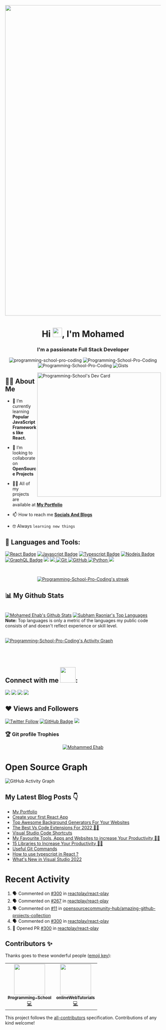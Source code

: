 <!-- ![Purple Welcome Canvas Banner](https://user-images.githubusercontent.com/96921717/152648473-9799d284-7e21-49ab-a07e-45d35bdc07fb.png) -->
<!-- <img src="Blue and Yellow Geometric Businessman Facebook Cover.gif"> -->
<!-- <img src="standard.gif" align="right" width="400"> -->
<img src="standard (2).gif" align="center" width="1000">

<h1 align="center">Hi <img src="https://raw.githubusercontent.com/MartinHeinz/MartinHeinz/master/wave.gif" width="30px">, I'm Mohamed</h1>
<h3 align="center">I'm a passionate Full Stack Developer</h3>

<p align="center"> <img src="https://komarev.com/ghpvc/?username=Programming-School-Pro-Coding&label=Profile%20views&color=0e75b6&style=flat" alt="programming-school-pro-coding" />
		   <img src="https://badges.pufler.dev/repos/programming-school-pro-coding" alt="Programming-School-Pro-Coding" />
		   <img src="https://img.shields.io/github/followers/Programming-School-Pro-Coding?label=Followers" alt="Programming-School-Pro-Coding" />
		   <img src="https://badges.pufler.dev/gists/Programming-School-Pro-Coding" alt="Gists" />
</p>

<!-- <img src="standard (1).gif" align="right" width="400"/> -->
<a href="https://app.daily.dev/Mohamed_Ehab"><img src="https://api.daily.dev/devcards/ed49ae7194bc40a298676373c974b702.png?r=jai" width="400" align="right" alt="Programming-School's Dev Card"/></a>


## 🙋‍♂️ About Me

- 🌱 I’m currently learning **Popular JavaScript Frameworks like React.**

- 👯 I’m looking to collaborate on **OpenSource Projects**

- 👨‍💻 All of my projects are available at **[My Portfolio](https://mohamed-ehab-portfolio.vercel.app)**

- 📫 How to reach me **[Socials And Blogs](https://linktr.ee/Programming_School)**

- :nerd_face: Always `learning new things`







## 🚀 Languages and Tools:

<!-- <p align="left"> 
    <a href="https://reactjs.org/" target="_blank"> <img src="https://img.icons8.com/color/48/000000/react-native.png"/> </a>
    <a href="https://developer.mozilla.org/en-US/docs/Web/JavaScript" target="_blank"> <img src="https://img.icons8.com/color/48/000000/javascript.png"/> </a> 
    <a href="https://www.w3.org/html/" target="_blank"> <img src="https://img.icons8.com/color/48/000000/html-5.png"/> </a> 
    <a href="https://www.w3schools.com/css/" target="_blank"> <img src="https://img.icons8.com/color/48/000000/css3.png"/> </a> 
    <a href="https://getbootstrap.com" target="_blank"> <img src="https://img.icons8.com/color/48/000000/bootstrap.png"/> </a> 
    <a href="https://www.python.org" target="_blank"> <img src="https://img.icons8.com/color/48/000000/python.png"/> </a> 
    <a style="padding-right:8px;" href="https://nodejs.org" target="_blank"> <img src="https://img.icons8.com/color/48/000000/nodejs.png"/> </a> 
    <a style="padding-right:8px;" href="https://www.mysql.com/" target="_blank"> <img src="https://img.icons8.com/fluent/50/000000/mysql-logo.png"/> </a>
    <a href="https://www.mongodb.com/" target="_blank"> <img src="https://raw.githubusercontent.com/devicons/devicon/master/icons/mongodb/mongodb-original-wordmark.svg" alt="mongodb" width="48" height="48"/> </a>
    <a href="https://git-scm.com/" target="_blank"> <img src="https://img.icons8.com/color/48/000000/git.png"/> </a> 
    <a href="https://expressjs.com" target="_blank"> <img src="https://raw.githubusercontent.com/devicons/devicon/master/icons/express/express-original-wordmark.svg" alt="express" width="40" height="40"/> </a>
</p> -->

[![React Badge](https://img.shields.io/badge/-React-61DBFB?style=for-the-badge&labelColor=black&logo=react&logoColor=61DBFB)](#)  [![Javascript Badge](https://img.shields.io/badge/-Javascript-F0DB4F?style=for-the-badge&labelColor=black&logo=javascript&logoColor=F0DB4F)](#) [![Typescript Badge](https://img.shields.io/badge/-Typescript-007acc?style=for-the-badge&labelColor=black&logo=typescript&logoColor=007acc)](#) [![Nodejs Badge](https://img.shields.io/badge/-Nodejs-3C873A?style=for-the-badge&labelColor=black&logo=node.js&logoColor=3C873A)](#) [![GraphQL Badge](https://img.shields.io/badge/-GraphQl-e535ab?style=for-the-badge&labelColor=black&logo=node.js&logoColor=e535ab)](#)
<img src="https://img.shields.io/badge/-HTML-c58545?style=for-the-badge&logo=html5&logoColor=c58545&labelColor=282828">
<img src="https://img.shields.io/badge/-CSS-d1a01f?style=for-the-badge&logo=css3&logoColor=d1a01f&labelColor=282828"><a href="https://git-scm.com/" target="_blank"> <img src="https://img.shields.io/badge/GIT-E44C30?style=for-the-badge&logo=git&logoColor=white" alt="Git"/> </a>
<a href="https://github.com/Programming-School-Pro-Coding" target="_blank"> <img src="https://img.shields.io/badge/GitHub-100000?style=for-the-badge&logo=github&logoColor=white" alt="GitHub"/>
    <a href="https://www.python.org" target="_blank"> <img src="https://img.shields.io/badge/Python-FFD43B?style=for-the-badge&logo=python&logoColor=darkgreen" alt="Python"/> </a>
    <a href="https://code.visualstudio.com"><img src="https://camo.githubusercontent.com/42ada9cc774b9d2b4cf35691820a881d70657ae42c3a074f00c7e9add6352361/68747470733a2f2f696d672e736869656c64732e696f2f62616467652f56697375616c5f53747564696f5f436f64652d3030373844343f7374796c653d666f722d7468652d6261646765266c6f676f3d76697375616c25323073747564696f253230636f6465266c6f676f436f6c6f723d7768697465" /></a>

<br/>

<p align="center">
    <a href="https://mohamed-ehab-portfolio.vercel.app" target="_blank">
        <img title="🔥 Get streak stats for your profile at git.io/streak-stats" alt="Programming-School-Pro-Coding's streak" src="https://github-readme-streak-stats.herokuapp.com/?user=Programming-School-Pro-Coding&theme=black-ice&hide_border=true&stroke=0000&background=060A0CD0"/>
    </a>
</p>

## 📊 My Github Stats

  <br/>
    <a href="https://mohamed-ehab-portfolio.vercel.app" target="_blank"><img alt="Mohamed Ehab's Github Stats" src="https://github-readme-stats.vercel.app/api?username=Programming-School-Pro-Coding&show_icons=true&count_private=true&theme=react&hide_border=true&bg_color=0D1117" /></a>
  <a href="https://mohamed-ehab-portfolio.vercel.app" target="_blank"><img alt="Subham Raoniar's Top Languages" src="https://github-readme-stats.vercel.app/api/top-langs/?username=Programming-School-Pro-Coding&langs_count=8&count_private=true&layout=compact&theme=react&hide_border=true&bg_color=0D1117" /></a>
  <br/>
  <b>Note:</b> Top languages is only a metric of the languages my public code consists of and doesn't reflect experience or skill level.


<br/>
<br/>

<a href="https://mohamed-ehab-portfolio.vercel.app"  target="_blank"><img alt="Programming-School-Pro-Coding's Activity Graph" src="https://activity-graph.herokuapp.com/graph?username=Programming-School-Pro-Coding&bg_color=0D1117&color=5BCDEC&line=5BCDEC&point=FFFFFF&hide_border=true" /></a>

<br/>
<br/>

## Connect with me <img src="https://raw.githubusercontent.com/ShahriarShafin/ShahriarShafin/main/Assets/handshake.gif" width="50px" />:
<p align="left">

<a href = "https://www.linkedin.com/in/mohamed-ehab-164193208"><img src="https://img.icons8.com/fluent/48/000000/linkedin.png"/></a>
<a href = "https://twitter.com/Programing_Pro"><img src="https://img.icons8.com/fluent/48/000000/twitter.png"/></a>
<a href = "https://www.instagram.com/mohamed_ehab_pro/"><img src="https://img.icons8.com/fluent/48/000000/instagram-new.png"/></a>
<a href = "http://www.youtube.com/channel/UC1YTVmV31RZV2oie1kKpJkw"><img src="https://img.icons8.com/color/48/000000/youtube-play.png"/></a>

</p>

## ❤ Views and Followers
<a href="https://twitter.com/Programing_Pro">![Twitter Follow](https://img.shields.io/twitter/follow/Programing_Pro?label=Follow%20Me&style=for-the-badge)</a>
<a href="https://github.com/Programming-School-Pro-Coding?tab=followers"><img src="https://img.shields.io/github/followers/Programming-School-Pro-Coding?label=Followers&style=for-the-badge" alt="GitHub Badge"></a>
<a href="https://youtube.com/channel/UC1YTVmV31RZV2oie1kKpJkw"><img src="https://img.shields.io/youtube/channel/views/UC1YTVmV31RZV2oie1kKpJkw?color=%23333333&label=Programming%20School&style=for-the-badge" /></a>

### :trophy: Git profile Trophies

<p align="center"> <a href="https://github.com/ryo-ma/github-profile-trophy"><img src="https://github-profile-trophy.vercel.app/?username=Programming-School-Pro-Coding&layout=compact&theme=algolia" alt="Mohammed Ehab" /></a> </p>

# Open Source Graph
![GitHub Activity Graph](https://activity-graph.herokuapp.com/graph?username=Programming-School-Pro-Coding&theme=dracula&hide_border=true)
	
## My Latest Blog Posts 👇
<!-- HASHNODE_BLOG:START -->
- [My Portfolio](https://programming-school.hashnode.dev//my-portfolio)
- [Create your first React App](https://programming-school.hashnode.dev//create-your-first-react-app)
- [Top Awesome Background Generators For Your Websites](https://programming-school.hashnode.dev//top-awesome-background-generators-for-your-websites)
- [The Best Vs Code Extensions For 2022 💪💪](https://programming-school.hashnode.dev//the-best-vs-code-extensions-for-2022)
- [Visual Studio Code Shortcuts](https://programming-school.hashnode.dev//visual-studio-code-shortcuts)
- [My Favourite Tools, Apps and Websites to increase Your Productivity 🎨🚀](https://programming-school.hashnode.dev//my-favourite-tools-apps-and-websites-to-increase-your-productivity)
- [15 Libraries to Increase Your Productivity 🎨🚀](https://programming-school.hashnode.dev//15-libraries-to-increase-your-productivity)
- [Useful Git Commands](https://programming-school.hashnode.dev//useful-git-commands)
- [How to use typescript in React ?](https://programming-school.hashnode.dev//how-to-use-typescript-in-react)
- [What's New in Visual Studio 2022](https://programming-school.hashnode.dev//whats-new-in-visual-studio-2022)
<!-- HASHNODE_BLOG:END -->
	
# Recent Activity
<!--START_SECTION:activity-->
1. 🗣 Commented on [#300](https://github.com/reactplay/react-play/issues/300) in [reactplay/react-play](https://github.com/reactplay/react-play)
2. 🗣 Commented on [#267](https://github.com/reactplay/react-play/issues/267) in [reactplay/react-play](https://github.com/reactplay/react-play)
3. 🗣 Commented on [#11](https://github.com/opensourcecommunity-hub/amazing-github-projects-collection/issues/11) in [opensourcecommunity-hub/amazing-github-projects-collection](https://github.com/opensourcecommunity-hub/amazing-github-projects-collection)
4. 🗣 Commented on [#300](https://github.com/reactplay/react-play/issues/300) in [reactplay/react-play](https://github.com/reactplay/react-play)
5. 💪 Opened PR [#300](https://github.com/reactplay/react-play/pull/300) in [reactplay/react-play](https://github.com/reactplay/react-play)
<!--END_SECTION:activity-->
	
## Contributors ✨

Thanks goes to these wonderful people ([emoji key](https://allcontributors.org/docs/en/emoji-key)):

<!-- ALL-CONTRIBUTORS-LIST:START - Do not remove or modify this section -->
<!-- prettier-ignore-start -->
<!-- markdownlint-disable -->
<table>
  <tr>
	  <td align="center"><a href="https://mohamed-ehab-portfolio.vercel.app/"><img src="https://avatars.githubusercontent.com/u/96921717?v=4?s=100" width="100px;" alt=""/><br /><sub><b>Programming-School</b></sub></a><br /><a href="https://github.com/Programming-School-Pro-Coding/Programming-School-Pro-Coding/commits?author=Programming-School-Pro-Coding" title="Code">💻</a></td>
    <td align="center"><a href="https://github.com/onlineWebTutorials"><img src="https://avatars.githubusercontent.com/u/96112266?v=4?s=100" width="100px;" alt=""/><br /><sub><b>onlineWebTutorials</b></sub></a><br /><a href="https://github.com/Programming-School-Pro-Coding/Programming-School-Pro-Coding/commits?author=onlineWebTutorials" title="Code">💻</a></td>
  </tr>
</table>

<!-- markdownlint-restore -->
<!-- prettier-ignore-end -->

<!-- ALL-CONTRIBUTORS-LIST:END -->

This project follows the [all-contributors](https://github.com/all-contributors/all-contributors) specification. Contributions of any kind welcome!

